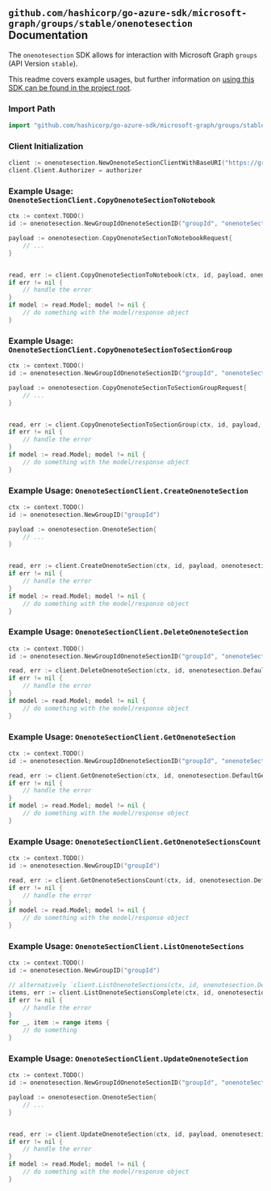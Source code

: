 
## `github.com/hashicorp/go-azure-sdk/microsoft-graph/groups/stable/onenotesection` Documentation

The `onenotesection` SDK allows for interaction with Microsoft Graph `groups` (API Version `stable`).

This readme covers example usages, but further information on [using this SDK can be found in the project root](https://github.com/hashicorp/go-azure-sdk/tree/main/docs).

### Import Path

```go
import "github.com/hashicorp/go-azure-sdk/microsoft-graph/groups/stable/onenotesection"
```


### Client Initialization

```go
client := onenotesection.NewOnenoteSectionClientWithBaseURI("https://graph.microsoft.com")
client.Client.Authorizer = authorizer
```


### Example Usage: `OnenoteSectionClient.CopyOnenoteSectionToNotebook`

```go
ctx := context.TODO()
id := onenotesection.NewGroupIdOnenoteSectionID("groupId", "onenoteSectionId")

payload := onenotesection.CopyOnenoteSectionToNotebookRequest{
	// ...
}


read, err := client.CopyOnenoteSectionToNotebook(ctx, id, payload, onenotesection.DefaultCopyOnenoteSectionToNotebookOperationOptions())
if err != nil {
	// handle the error
}
if model := read.Model; model != nil {
	// do something with the model/response object
}
```


### Example Usage: `OnenoteSectionClient.CopyOnenoteSectionToSectionGroup`

```go
ctx := context.TODO()
id := onenotesection.NewGroupIdOnenoteSectionID("groupId", "onenoteSectionId")

payload := onenotesection.CopyOnenoteSectionToSectionGroupRequest{
	// ...
}


read, err := client.CopyOnenoteSectionToSectionGroup(ctx, id, payload, onenotesection.DefaultCopyOnenoteSectionToSectionGroupOperationOptions())
if err != nil {
	// handle the error
}
if model := read.Model; model != nil {
	// do something with the model/response object
}
```


### Example Usage: `OnenoteSectionClient.CreateOnenoteSection`

```go
ctx := context.TODO()
id := onenotesection.NewGroupID("groupId")

payload := onenotesection.OnenoteSection{
	// ...
}


read, err := client.CreateOnenoteSection(ctx, id, payload, onenotesection.DefaultCreateOnenoteSectionOperationOptions())
if err != nil {
	// handle the error
}
if model := read.Model; model != nil {
	// do something with the model/response object
}
```


### Example Usage: `OnenoteSectionClient.DeleteOnenoteSection`

```go
ctx := context.TODO()
id := onenotesection.NewGroupIdOnenoteSectionID("groupId", "onenoteSectionId")

read, err := client.DeleteOnenoteSection(ctx, id, onenotesection.DefaultDeleteOnenoteSectionOperationOptions())
if err != nil {
	// handle the error
}
if model := read.Model; model != nil {
	// do something with the model/response object
}
```


### Example Usage: `OnenoteSectionClient.GetOnenoteSection`

```go
ctx := context.TODO()
id := onenotesection.NewGroupIdOnenoteSectionID("groupId", "onenoteSectionId")

read, err := client.GetOnenoteSection(ctx, id, onenotesection.DefaultGetOnenoteSectionOperationOptions())
if err != nil {
	// handle the error
}
if model := read.Model; model != nil {
	// do something with the model/response object
}
```


### Example Usage: `OnenoteSectionClient.GetOnenoteSectionsCount`

```go
ctx := context.TODO()
id := onenotesection.NewGroupID("groupId")

read, err := client.GetOnenoteSectionsCount(ctx, id, onenotesection.DefaultGetOnenoteSectionsCountOperationOptions())
if err != nil {
	// handle the error
}
if model := read.Model; model != nil {
	// do something with the model/response object
}
```


### Example Usage: `OnenoteSectionClient.ListOnenoteSections`

```go
ctx := context.TODO()
id := onenotesection.NewGroupID("groupId")

// alternatively `client.ListOnenoteSections(ctx, id, onenotesection.DefaultListOnenoteSectionsOperationOptions())` can be used to do batched pagination
items, err := client.ListOnenoteSectionsComplete(ctx, id, onenotesection.DefaultListOnenoteSectionsOperationOptions())
if err != nil {
	// handle the error
}
for _, item := range items {
	// do something
}
```


### Example Usage: `OnenoteSectionClient.UpdateOnenoteSection`

```go
ctx := context.TODO()
id := onenotesection.NewGroupIdOnenoteSectionID("groupId", "onenoteSectionId")

payload := onenotesection.OnenoteSection{
	// ...
}


read, err := client.UpdateOnenoteSection(ctx, id, payload, onenotesection.DefaultUpdateOnenoteSectionOperationOptions())
if err != nil {
	// handle the error
}
if model := read.Model; model != nil {
	// do something with the model/response object
}
```
